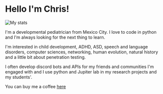 # Hello I'm Chris!

![My stats](https://github-readme-stats.vercel.app/api?username=chrisdewa&theme=radical)

I'm a developmental pediatrician from Mexico City. I love to code in python and I'm always looking for the next thing to learn.

I'm interested in child development, ADHD, ASD, speech and language disorders, computer sciences, networking, human evolution, natural history and a little bit about penetration testing.

I often develop discord bots and APIs for my friends and communities I'm engaged with and I use python and Jupiter lab in my research projects and my students'.

You can buy me a coffee [here](https://ko-fi.com/chrisdewa)
